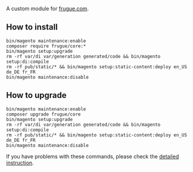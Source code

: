 A custom module for [frugue.com](https://frugue.com).

## How to install
```
bin/magento maintenance:enable
composer require frugue/core:*
bin/magento setup:upgrade
rm -rf var/di var/generation generated/code && bin/magento setup:di:compile
rm -rf pub/static/* && bin/magento setup:static-content:deploy en_US de_DE fr_FR
bin/magento maintenance:disable
```

## How to upgrade
```
bin/magento maintenance:enable
composer upgrade frugue/core
bin/magento setup:upgrade
rm -rf var/di var/generation generated/code && bin/magento setup:di:compile
rm -rf pub/static/* && bin/magento setup:static-content:deploy en_US de_DE fr_FR
bin/magento maintenance:disable
```

If you have problems with these commands, please check the [detailed instruction](https://mage2.pro/t/263).